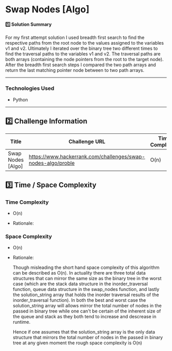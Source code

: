 # Swap Nodes [Algo]

#### 1️⃣ Solution Summary

For my first attempt solution I used breadth first search to find the respective paths from the root node to the values assigned to the variables v1 and v2. Ultimately I iterated over the binary tree two different times to find the traversal paths to the variables v1 and v2. The traversal paths are both arrays (containing the node pointers from the root to the target node). After the breadth first search steps I compared the two path arrays and return the last matching pointer node between to two path arrays.

---

### Technologies Used

- Python

---

## 2️⃣ Challenge Information

| Title             | Challenge URL                                                | Time Complexity | Space Complexity | Difficulty |
| ----------------- | ------------------------------------------------------------ | --------------- | ---------------- | ---------- |
| Swap Nodes [Algo] | https://www.hackerrank.com/challenges/swap-nodes-algo/proble | O(n)            | O(n)             | Medium     |

## 3️⃣ Time / Space Complexity

### Time Complexity

- O(n)

- Rationale:

### Space Complexity

- O(n)

- Rationale:

  Though misleading the short hand space complexity of this algorithm can be described as O(n). In actuality there are three total data structures that can mirror the same size as the binary tree in the worst case (which are the stack data structure in the inorder_traversal function, queue data structure in the swap_nodes function, and lastly the solution_string array that holds the inorder traversal results of the inorder_traversal function). In both the best and worst case the solution_string array will allows mirror the total number of nodes in the passed in binary tree while one can't be certain of the inherent size of the queue and stack as they both tend to increase and descrease in runtime.

  Hence if one assumes that the solution_string array is the only data structure that mirrors the total number of nodes in the passed in binary tree at any given moment the rough space complexity is O(n)
